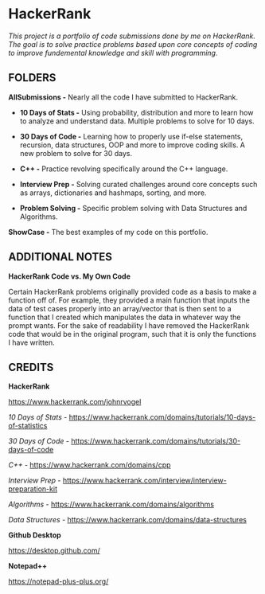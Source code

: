 # HackerRank

*This project is a portfolio of code submissions done by me on HackerRank. The goal is to solve practice problems based upon core concepts of coding to improve fundemental knowledge and skill with programming.*

## FOLDERS

**AllSubmissions -** Nearly all the code I have submitted to HackerRank.

* **10 Days of Stats -** Using probability, distribution and more to learn how to analyze and understand data. Multiple problems to solve for 10 days.

* **30 Days of Code -** Learning how to properly use if-else statements, recursion, data structures, OOP and more to improve coding skills. A new problem to solve for 30 days.

* **C++ -** Practice revolving specifically around the C++ language.

* **Interview Prep -** Solving curated challenges around core concepts such as arrays, dictionaries and hashmaps, sorting, and more. 

* **Problem Solving -** Specific problem solving with Data Structures and Algorithms.

**ShowCase -** The best examples of my code on this portfolio.


## ADDITIONAL NOTES

**HackerRank Code vs. My Own Code**

Certain HackerRank problems originally provided code as a basis to make a function off of. For example, they provided a main function that inputs the data of test cases properly into an array/vector that is then sent to a function that I created which manipulates the data in whatever way the prompt wants. For the sake of readability I have removed the HackerRank code that would be in the original program, such that it is only the functions I have written. 


## CREDITS

**HackerRank**

https://www.hackerrank.com/johnrvogel

*10 Days of Stats* - https://www.hackerrank.com/domains/tutorials/10-days-of-statistics

*30 Days of Code* - https://www.hackerrank.com/domains/tutorials/30-days-of-code

*C++* - https://www.hackerrank.com/domains/cpp

*Interview Prep* - https://www.hackerrank.com/interview/interview-preparation-kit

*Algorithms* - https://www.hackerrank.com/domains/algorithms

*Data Structures* - https://www.hackerrank.com/domains/data-structures

**Github Desktop**

https://desktop.github.com/

**Notepad++**

https://notepad-plus-plus.org/
